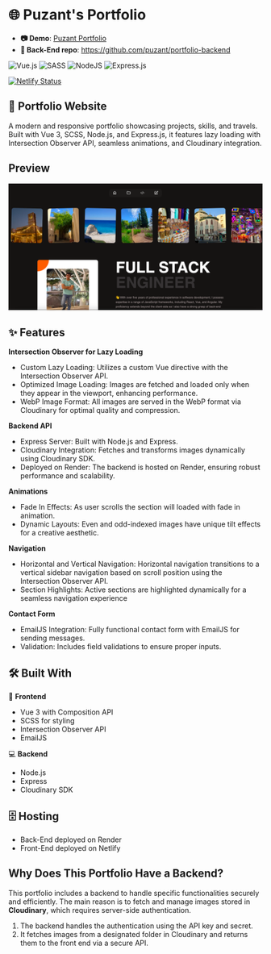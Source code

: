 # 🌐 Puzant's Portfolio
- **📷 Demo**: [Puzant Portfolio](http://puzant.netlify.app/)
- **🔗 Back-End repo**: https://github.com/puzant/portfolio-backend

![Vue.js](https://img.shields.io/badge/vuejs-%2335495e.svg?style=for-the-badge&logo=vuedotjs&logoColor=%234FC08D)
![SASS](https://img.shields.io/badge/SASS-hotpink.svg?style=for-the-badge&logo=SASS&logoColor=white)
![NodeJS](https://img.shields.io/badge/node.js-6DA55F?style=for-the-badge&logo=node.js&logoColor=white)
![Express.js](https://img.shields.io/badge/express.js-%23404d59.svg?style=for-the-badge&logo=express&logoColor=%2361DAFB)

[![Netlify Status](https://api.netlify.com/api/v1/badges/69b08752-c859-4ab6-a550-e45447ffb753/deploy-status)](https://app.netlify.com/sites/puzant/deploys)

## 🌟 Portfolio Website
A modern and responsive portfolio showcasing projects, skills, and travels. Built with Vue 3, SCSS, Node.js, and Express.js, it features lazy loading with Intersection Observer API, seamless animations, and Cloudinary integration.

## Preview
![app-screenshot](./public/portfolio-screenshot.png)

## ✨ Features
**Intersection Observer for Lazy Loading**
- Custom Lazy Loading: Utilizes a custom Vue directive with the Intersection Observer API.
- Optimized Image Loading: Images are fetched and loaded only when they appear in the viewport, enhancing performance.
- WebP Image Format: All images are served in the WebP format via Cloudinary for optimal quality and compression.

**Backend API**
- Express Server: Built with Node.js and Express.
- Cloudinary Integration: Fetches and transforms images dynamically using Cloudinary SDK.
- Deployed on Render: The backend is hosted on Render, ensuring robust performance and scalability.

**Animations**
- Fade In Effects: As user scrolls the section will loaded with fade in animation.
- Dynamic Layouts: Even and odd-indexed images have unique tilt effects for a creative aesthetic.

**Navigation**
- Horizontal and Vertical Navigation: Horizontal navigation transitions to a vertical sidebar navigation based on scroll position using the Intersection Observer API.
- Section Highlights: Active sections are highlighted dynamically for a seamless navigation experience

**Contact Form**
- EmailJS Integration: Fully functional contact form with EmailJS for sending messages.
- Validation: Includes field validations to ensure proper inputs.

## 🛠️ Built With  
🎨 **Frontend**
- Vue 3 with Composition API
- SCSS for styling
- Intersection Observer API
- EmailJS

💻 **Backend**
- Node.js
- Express
- Cloudinary SDK

## 🗄️ Hosting
- Back-End deployed on Render
- Front-End deployed on Netlify

## Why Does This Portfolio Have a Backend?
This portfolio includes a backend to handle specific functionalities securely and efficiently. The main reason is to fetch and manage images stored in **Cloudinary**, which requires server-side authentication.

1. The backend handles the authentication using the API key and secret.
2. It fetches images from a designated folder in Cloudinary and returns them to the front end via a secure API.
